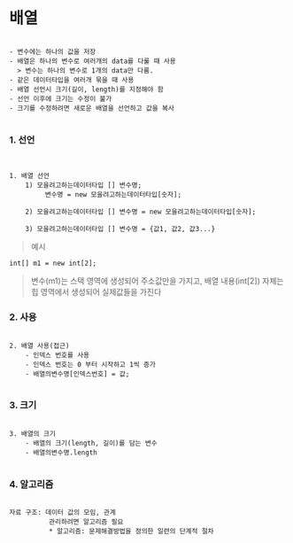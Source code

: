 # 배열

```

- 변수에는 하나의 값을 저장
- 배열은 하나의 변수로 여러개의 data를 다룰 때 사용 
  > 변수는 하나의 변수로 1개의 data만 다룸.
- 같은 데이터타입을 여러개 묶을 때 사용
- 배열 선언시 크기(길이, length)를 지정해야 함
- 선언 이후에 크기는 수정이 불가
- 크기를 수정하려면 새로운 배열을 선언하고 값을 복사


```


### 1. 선언

```


1. 배열 선언
	1) 모을려고하는데이터타입 [] 변수명;
		 변수명 = new 모을려고하는데이터타입[숫자];

	2) 모을려고하는데이터타입 [] 변수명 = new 모을려고하는데이터타입[숫자];

	3) 모을려고하는데이터타입 [] 변수명 = {값1, 값2, 값3...}

```

>예시
```
int[] m1 = new int[2];
```
> 변수(m1)는 스택 영역에 생성되어 주소값만을 가지고, 
> 배열 내용(int[2]) 자체는 힙 영역에서 생성되어 실제값들을 가진다

### 2. 사용

```

2. 배열 사용(접근)
	- 인덱스 번호를 사용
	- 인덱스 번호는 0 부터 시작하고 1씩 증가
	- 배열의변수명[인덱스번호] = 값;


```

### 3. 크기
```

3. 배열의 크기
	- 배열의 크기(length, 길이)를 담는 변수
	- 배열의변수명.length


```


### 4. 알고리즘
```

자료 구조: 데이터 값의 모임, 관계
		  관리하려면 알고리즘 필요
          * 알고리즘: 문제해결방법을 정의한 일련의 단계적 절차

```
